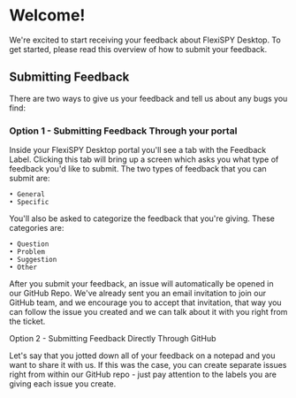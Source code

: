 # Welcome!

We're excited to start receiving your feedback about FlexiSPY Desktop. To get started, please read this overview of how to submit your feedback.

## Submitting Feedback

There are two ways to give us your feedback and tell us about any bugs you find:

### Option 1 - Submitting Feedback Through your portal

Inside your FlexiSPY Desktop portal you'll see a tab with the Feedback Label. Clicking this tab will bring up a screen which asks you what type of feedback you'd like to submit. The two types of feedback that you can submit are:

	• General
	• Specific
	
You'll also be asked to categorize the feedback that you're giving. These categories are:

	• Question
	• Problem
	• Suggestion
	• Other
	
After you submit your feedback, an issue will automatically be opened in our GitHub Repo. We've already sent you an email invitation to join our GitHub team, and we encourage you to accept that invitation, that way you can follow the issue you created and we can talk about it with you right from the ticket.

Option 2 - Submitting Feedback Directly Through GitHub

Let's say that you jotted down all of your feedback on a notepad and you want to share it with us. If this was the case, you can create separate issues right from within our GitHub repo - just pay attention to the labels you are giving each issue you create.
